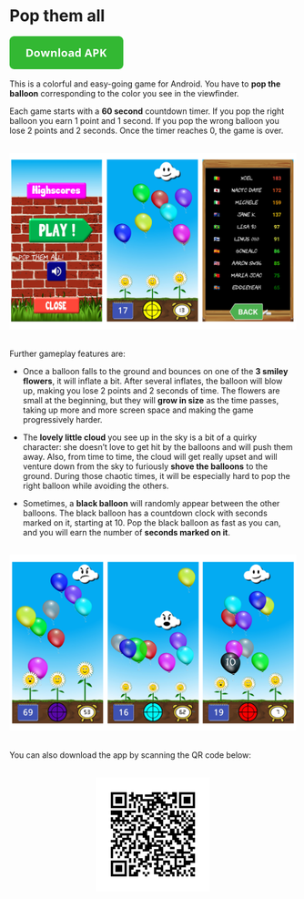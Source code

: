 # Pop them all

 <a href="https://github.com/micpob/Pop-them-all-releases/releases/download/v2.4/Pop_Them_All_2.4.apk"><img src="Docs/button_download-apk.png" alt="Download Pop Them All APK file" width="200px"></a>
<br>

This is a colorful and easy-going game for Android. You have to **pop the balloon** corresponding to the color you see in the viewfinder.  

Each game starts with a **60 second** countdown timer.
If you pop the right balloon you earn 1 point and 1 second. If you pop the wrong balloon you lose 2 points and 2 seconds. 
Once the timer reaches 0, the game is over.

<br>
<div align="center">
  <img src="Docs/Screenshots/pop_them_screenshot1.png" alt="Pop Them All screenshot 1" width="960px">
</div>
<br>

Further gameplay features are:

- Once a balloon falls to the ground and bounces on one of the **3 smiley flowers**, it will inflate a bit. After several inflates, the balloon will blow up, making you lose 2 points and 2 seconds of time. The flowers are small at the beginning, but they will **grow in size** as the time passes, taking up more and more screen space and making the game progressively harder.

- The **lovely little cloud** you see up in the sky is a bit of a quirky character: she doesn’t love to get hit by the balloons and will push them away. Also, from time to time, the cloud will get really upset and will venture down from the sky to furiously **shove the balloons** to the ground. During those chaotic times, it will be especially hard to pop the right balloon while avoiding the others.

- Sometimes, a **black balloon** will randomly appear between the other balloons. The black balloon has a countdown clock with seconds marked on it, starting at 10. Pop the black balloon as fast as you can, and you will earn the number of **seconds marked on it**.

<br>
<div align="center">
  <img src="Docs/Screenshots/pop_them_screenshot2.png" alt="Pop Them All All screenshot 1" width="960px">
</div>
<br>


You can also download the app by scanning the QR code below:

<br>
<div align="center">
  <img src="Docs/Pop Them All download APK QR code.png" width="200" height="200" alt="Pop Them All download QR code">
</div>  
<br>